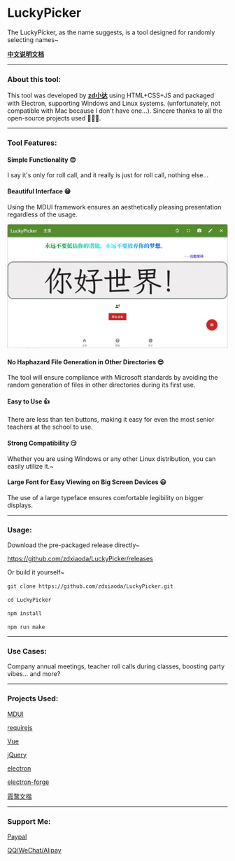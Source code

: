 # LuckyPicker

The LuckyPicker, as the name suggests, is a tool designed for randomly selecting names~

[**中文说明文档**](README_CN.md)

---


### About this tool:

This tool was developed by **[zd小达](https://zhangda.xyz/)** using HTML+CSS+JS and packaged with Electron, supporting Windows and Linux systems. (unfortunately, not compatible with Mac because I don't have one...). Sincere thanks to all the open-source projects used 🧎**🧎**🧎.

---

### Tool Features:

#### Simple Functionality 😊

I say it's only for roll call, and it really is just for roll call, nothing else...

#### Beautiful Interface 😁

Using the MDUI framework ensures an aesthetically pleasing presentation regardless of the usage.

![A screenshot of the interface](https://raw.githubusercontent.com/zdxiaoda/LuckyPicker/master/src/static/help/homepage.webp)

#### No Haphazard File Generation in Other Directories 😎

The tool will ensure compliance with Microsoft standards by avoiding the random generation of files in other directories during its first use.

#### Easy to Use 👍

There are less than ten buttons, making it easy for even the most senior teachers at the school to use.

#### Strong Compatibility 😏

Whether you are using Windows or any other Linux distribution, you can easily utilize it.~

#### Large Font for Easy Viewing on Big Screen Devices 😃

The use of a large typeface ensures comfortable legibility on bigger displays.

---

### Usage:

Download the pre-packaged release directly~

https://github.com/zdxiaoda/LuckyPicker/releases

Or build it yourself~

`git clone https://github.com/zdxiaoda/LuckyPicker.git`

`cd LuckyPicker`

`npm install`

`npm run make`

---

### Use Cases:

Company annual meetings, teacher roll calls during classes, boosting party vibes... and more?

---

### Projects Used:

[MDUI](https://github.com/zdhxiong/mdui)

[requirejs](https://github.com/requirejs/requirejs/)

[Vue](https://github.com/vuejs/vue)

[jQuery](https://github.com/jquery/jquery)

[electron](https://github.com/electron/electron)

[electron-forge](https://github.com/electron-userland/electron-forge)

[霞鹜文楷](https://github.com/lxgw/LxgwWenKai)

---

### Support Me:

[Paypal](https://paypal.me/zdxiaoda)

[QQ/WeChat/Alipay](https://pay.zhangda.xyz)
